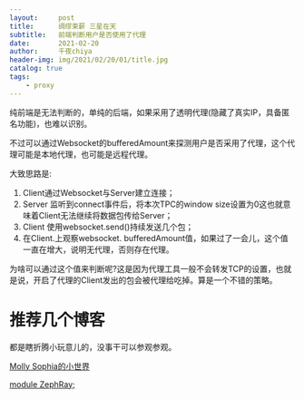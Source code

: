 ```yaml
---
layout:     post
title:      绸缪束薪 三星在天 
subtitle:   前端判断用户是否使用了代理
date:       2021-02-20
author:     千夜chiya
header-img: img/2021/02/20/01/title.jpg
catalog: true
tags:
    - proxy
---
```


纯前端是无法判断的，单纯的后端，如果采用了透明代理(隐藏了真实IP，具备匿名功能)，也难以识别。

不过可以通过Websocket的bufferedAmount来探测用户是否采用了代理，这个代理可能是本地代理，也可能是远程代理。

大致思路是:

1. Client通过Websocket与Server建立连接；
2. Server 监听到connect事件后，将本次TPC的window size设置为0这也就意味着Client无法继续将数据包传给Server；
3. Client 使用websocket.send()持续发送几个包；
4. 在Client.上观察websocket. bufferedAmount值，如果过了一会儿，这个值一直在增大，说明无代理，否则存在代理。

为啥可以通过这个值来判断呢?这是因为代理工具一般不会转发TCP的设置，也就是说，开启了代理的Client发出的包会被代理给吃掉。算是一个不错的策略。

# 推荐几个博客

都是瞎折腾小玩意儿的，没事干可以参观参观。

[Molly Sophia的小世界](https://momosan.cc/)

[module ZephRay;](https://zephray.me/)

